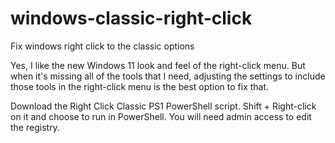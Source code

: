 # windows-classic-right-click
Fix windows right click to the classic options

Yes, I like the new Windows 11 look and feel of the right-click menu. But when it's missing all of the tools that I need, adjusting the settings to include those tools in the right-click menu is the best option to fix that.

Download the Right Click Classic PS1 PowerShell script. Shift + Right-click on it and choose to run in PowerShell. You will need admin access to edit the registry.

